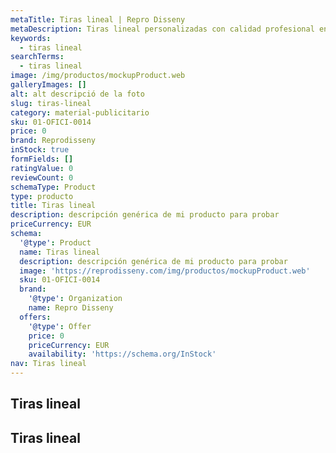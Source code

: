 ```yaml
---
metaTitle: Tiras lineal | Repro Disseny
metaDescription: Tiras lineal personalizadas con calidad profesional en Cataluña.
keywords:
  - tiras lineal
searchTerms:
  - tiras lineal
image: /img/productos/mockupProduct.web
galleryImages: []
alt: alt descripció de la foto
slug: tiras-lineal
category: material-publicitario
sku: 01-OFICI-0014
price: 0
brand: Reprodisseny
inStock: true
formFields: []
ratingValue: 0
reviewCount: 0
schemaType: Product
type: producto
title: Tiras lineal
description: descripción genérica de mi producto para probar
priceCurrency: EUR
schema:
  '@type': Product
  name: Tiras lineal
  description: descripción genérica de mi producto para probar
  image: 'https://reprodisseny.com/img/productos/mockupProduct.web'
  sku: 01-OFICI-0014
  brand:
    '@type': Organization
    name: Repro Disseny
  offers:
    '@type': Offer
    price: 0
    priceCurrency: EUR
    availability: 'https://schema.org/InStock'
nav: Tiras lineal
---
```


## Tiras lineal

## Tiras lineal
